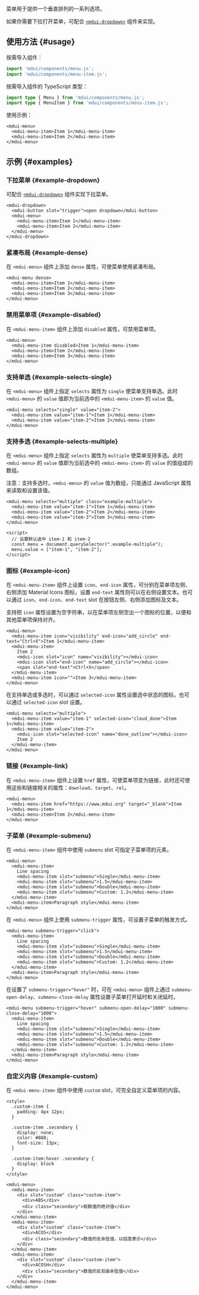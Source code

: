 菜单用于提供一个垂直排列的一系列选项。

如果你需要下拉打开菜单，可配合 [`<mdui-dropdown>`](/docs/2/components/dropdown) 组件来实现。

## 使用方法 {#usage}

按需导入组件：

```js
import 'mdui/components/menu.js';
import 'mdui/components/menu-item.js';
```

按需导入组件的 TypeScript 类型：

```ts
import type { Menu } from 'mdui/components/menu.js';
import type { MenuItem } from 'mdui/components/menu-item.js';
```

使用示例：

```html,example
<mdui-menu>
  <mdui-menu-item>Item 1</mdui-menu-item>
  <mdui-menu-item>Item 2</mdui-menu-item>
</mdui-menu>
```

## 示例 {#examples}

### 下拉菜单 {#example-dropdown}

可配合 [`<mdui-dropdown>`](/docs/2/components/dropdown) 组件实现下拉菜单。

```html,example,expandable
<mdui-dropdown>
  <mdui-button slot="trigger">open dropdown</mdui-button>
  <mdui-menu>
    <mdui-menu-item>Item 1</mdui-menu-item>
    <mdui-menu-item>Item 2</mdui-menu-item>
  </mdui-menu>
</mdui-dropdown>
```

### 紧凑布局 {#example-dense}

在 `<mdui-menu>` 组件上添加 `dense` 属性，可使菜单使用紧凑布局。

```html,example,expandable
<mdui-menu dense>
  <mdui-menu-item>Item 1</mdui-menu-item>
  <mdui-menu-item>Item 2</mdui-menu-item>
  <mdui-menu-item>Item 3</mdui-menu-item>
</mdui-menu>
```

### 禁用菜单项 {#example-disabled}

在 `<mdui-menu-item>` 组件上添加 `disabled` 属性，可禁用菜单项。

```html,example,expandable
<mdui-menu>
  <mdui-menu-item disabled>Item 1</mdui-menu-item>
  <mdui-menu-item>Item 2</mdui-menu-item>
  <mdui-menu-item>Item 3</mdui-menu-item>
</mdui-menu>
```

### 支持单选 {#example-selects-single}

在 `<mdui-menu>` 组件上指定 `selects` 属性为 `single` 使菜单支持单选。此时 `<mdui-menu>` 的 `value` 值即为当前选中的 `<mdui-menu-item>` 的 `value` 值。

```html,example,expandable
<mdui-menu selects="single" value="item-2">
  <mdui-menu-item value="item-1">Item 1</mdui-menu-item>
  <mdui-menu-item value="item-2">Item 2</mdui-menu-item>
</mdui-menu>
```

### 支持多选 {#example-selects-multiple}

在 `<mdui-menu>` 组件上指定 `selects` 属性为 `multiple` 使菜单支持多选。此时 `<mdui-menu>` 的 `value` 值即为当前选中的 `<mdui-menu-item>` 的 `value` 的值组成的数组。

注意：支持多选时，`<mdui-menu>` 的 `value` 值为数组，只能通过 JavaScript 属性来读取和设置该值。

```html,example,expandable
<mdui-menu selects="multiple" class="example-multiple">
  <mdui-menu-item value="item-1">Item 1</mdui-menu-item>
  <mdui-menu-item value="item-2">Item 2</mdui-menu-item>
  <mdui-menu-item value="item-3">Item 3</mdui-menu-item>
</mdui-menu>

<script>
  // 设置默认选中 item-1 和 item-2
  const menu = document.querySelector(".example-multiple");
  menu.value = ["item-1", "item-2"];
</script>
```

### 图标 {#example-icon}

在 `<mdui-menu-item>` 组件上设置 `icon`、`end-icon` 属性，可分别在菜单项左侧、右侧添加 Material Icons 图标，设置 `end-text` 属性则可以在右侧设置文本。也可以通过 `icon`、`end-icon`、`end-text` slot 在按钮左侧、右侧添加图标及文本。

支持把 `icon` 属性设置为空字符串，以在菜单项左侧空出一个图标的位置，以便和其他菜单项保持对齐。

```html,example,expandable
<mdui-menu>
  <mdui-menu-item icon="visibility" end-icon="add_circle" end-text="Ctrl+X">Item 1</mdui-menu-item>
  <mdui-menu-item>
    Item 2
    <mdui-icon slot="icon" name="visibility"></mdui-icon>
    <mdui-icon slot="end-icon" name="add_circle"></mdui-icon>
    <span slot="end-text">Ctrl+X</span>
  </mdui-menu-item>
  <mdui-menu-item icon="">Item 3</mdui-menu-item>
</mdui-menu>
```

在支持单选或多选时，可以通过 `selected-icon` 属性设置选中状态的图标。也可以通过 `selected-icon` slot 设置。

```html,example,expandable
<mdui-menu selects="multiple">
  <mdui-menu-item value="item-1" selected-icon="cloud_done">Item 1</mdui-menu-item>
  <mdui-menu-item value="item-2">
    <mdui-icon slot="selected-icon" name="done_outline"></mdui-icon>
    Item 2
  </mdui-menu-item>
</mdui-menu>
```

### 链接 {#example-link}

在 `<mdui-menu-item>` 组件上设置 `href` 属性，可使菜单项变为链接，此时还可使用这些和链接相关的属性：`download`、`target`、`rel`。

```html,example,expandable
<mdui-menu>
  <mdui-menu-item href="https://www.mdui.org" target="_blank">Item 1</mdui-menu-item>
  <mdui-menu-item>Item 2</mdui-menu-item>
</mdui-menu>
```

### 子菜单 {#example-submenu}

在 `<mdui-menu-item>` 组件中使用 `submenu` slot 可指定子菜单项的元素。

```html,example,expandable
<mdui-menu>
  <mdui-menu-item>
    Line spacing
    <mdui-menu-item slot="submenu">Single</mdui-menu-item>
    <mdui-menu-item slot="submenu">1.5</mdui-menu-item>
    <mdui-menu-item slot="submenu">Double</mdui-menu-item>
    <mdui-menu-item slot="submenu">Custom: 1.2</mdui-menu-item>
  </mdui-menu-item>
  <mdui-menu-item>Paragraph style</mdui-menu-item>
</mdui-menu>
```

在 `<mdui-menu>` 组件上使用 `submenu-trigger` 属性，可设置子菜单的触发方式。

```html,example,expandable
<mdui-menu submenu-trigger="click">
  <mdui-menu-item>
    Line spacing
    <mdui-menu-item slot="submenu">Single</mdui-menu-item>
    <mdui-menu-item slot="submenu">1.5</mdui-menu-item>
    <mdui-menu-item slot="submenu">Double</mdui-menu-item>
    <mdui-menu-item slot="submenu">Custom: 1.2</mdui-menu-item>
  </mdui-menu-item>
  <mdui-menu-item>Paragraph style</mdui-menu-item>
</mdui-menu>
```

在设置了 `submenu-trigger="hover"` 时，可在 `<mdui-menu>` 组件上通过 `submenu-open-delay`、`submenu-close-delay` 属性设置子菜单打开延时和关闭延时。

```html,example,expandable
<mdui-menu submenu-trigger="hover" submenu-open-delay="1000" submenu-close-delay="1000">
  <mdui-menu-item>
    Line spacing
    <mdui-menu-item slot="submenu">Single</mdui-menu-item>
    <mdui-menu-item slot="submenu">1.5</mdui-menu-item>
    <mdui-menu-item slot="submenu">Double</mdui-menu-item>
    <mdui-menu-item slot="submenu">Custom: 1.2</mdui-menu-item>
  </mdui-menu-item>
  <mdui-menu-item>Paragraph style</mdui-menu-item>
</mdui-menu>
```

### 自定义内容 {#example-custom}

在 `<mdui-menu-item>` 组件中使用 `custom` slot，可完全自定义菜单项的内容。

```html,example,expandable
<style>
  .custom-item {
    padding: 4px 12px;
  }

  .custom-item .secondary {
    display: none;
    color: #888;
    font-size: 13px;
  }

  .custom-item:hover .secondary {
    display: block
  }
</style>

<mdui-menu>
  <mdui-menu-item>
    <div slot="custom" class="custom-item">
      <div>ABS</div>
      <div class="secondary">取数值的绝对值</div>
    </div>
  </mdui-menu-item>
  <mdui-menu-item>
    <div slot="custom" class="custom-item">
      <div>ACOS</div>
      <div class="secondary">数值的反余弦值，以弧度表示</div>
    </div>
  </mdui-menu-item>
  <mdui-menu-item>
    <div slot="custom" class="custom-item">
      <div>ACOSH</div>
      <div class="secondary">数值的反双曲余弦值</div>
    </div>
  </mdui-menu-item>
</mdui-menu>
```
